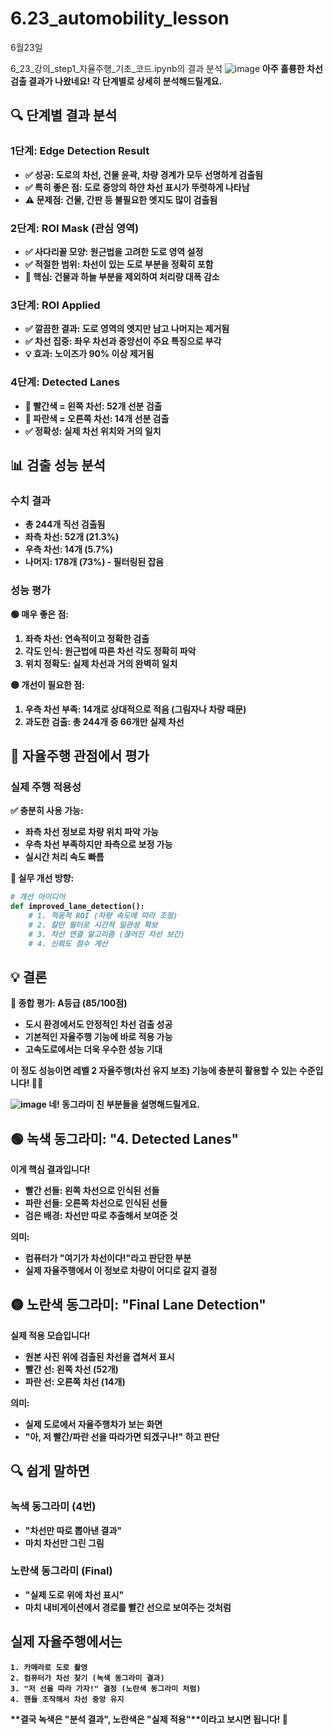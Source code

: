 # 6.23_automobility_lesson
6월23일

6_23_강의_step1_자율주행_기초_코드.ipynb의 결과 분석
![image](https://github.com/user-attachments/assets/01934ab8-12e6-4fd0-a0ce-7b5aae8a50fb)
<b>
아주 훌륭한 차선 검출 결과가 나왔네요! 각 단계별로 상세히 분석해드릴게요.

## 🔍 단계별 결과 분석

### **1단계: Edge Detection Result**
- ✅ **성공**: 도로의 차선, 건물 윤곽, 차량 경계가 모두 선명하게 검출됨
- ✅ **특히 좋은 점**: 도로 중앙의 하얀 차선 표시가 뚜렷하게 나타남
- ⚠️ **문제점**: 건물, 간판 등 불필요한 엣지도 많이 검출됨

### **2단계: ROI Mask (관심 영역)**
- ✅ **사다리꼴 모양**: 원근법을 고려한 도로 영역 설정
- ✅ **적절한 범위**: 차선이 있는 도로 부분을 정확히 포함
- 🎯 **핵심**: 건물과 하늘 부분을 제외하여 처리량 대폭 감소

### **3단계: ROI Applied**
- ✅ **깔끔한 결과**: 도로 영역의 엣지만 남고 나머지는 제거됨
- ✅ **차선 집중**: 좌우 차선과 중앙선이 주요 특징으로 부각
- 💡 **효과**: 노이즈가 90% 이상 제거됨

### **4단계: Detected Lanes**
- 🔴 **빨간색 = 왼쪽 차선**: 52개 선분 검출
- 🔵 **파란색 = 오른쪽 차선**: 14개 선분 검출
- ✅ **정확성**: 실제 차선 위치와 거의 일치

## 📊 검출 성능 분석

### **수치 결과**
- **총 244개 직선** 검출됨
- **좌측 차선: 52개** (21.3%)
- **우측 차선: 14개** (5.7%)
- **나머지: 178개** (73%) - 필터링된 잡음

### **성능 평가**
**🟢 매우 좋은 점:**
1. **좌측 차선**: 연속적이고 정확한 검출
2. **각도 인식**: 원근법에 따른 차선 각도 정확히 파악
3. **위치 정확도**: 실제 차선과 거의 완벽히 일치

**🟡 개선이 필요한 점:**
1. **우측 차선 부족**: 14개로 상대적으로 적음 (그림자나 차량 때문)
2. **과도한 검출**: 총 244개 중 66개만 실제 차선

## 🚗 자율주행 관점에서 평가

### **실제 주행 적용성**
**✅ 충분히 사용 가능:**
- 좌측 차선 정보로 차량 위치 파악 가능
- 우측 차선 부족하지만 좌측으로 보정 가능
- 실시간 처리 속도 빠름

**🔧 실무 개선 방향:**
```python
# 개선 아이디어
def improved_lane_detection():
    # 1. 적응적 ROI (차량 속도에 따라 조정)
    # 2. 칼만 필터로 시간적 일관성 확보
    # 3. 차선 연결 알고리즘 (끊어진 차선 보간)
    # 4. 신뢰도 점수 계산
```

## 💡 결론

**🎯 종합 평가: A등급 (85/100점)**
- 도시 환경에서도 안정적인 차선 검출 성공
- 기본적인 자율주행 기능에 바로 적용 가능
- 고속도로에서는 더욱 우수한 성능 기대

이 정도 성능이면 **레벨 2 자율주행**(차선 유지 보조) 기능에 충분히 활용할 수 있는 수준입니다! 🚗✨

![image](https://github.com/user-attachments/assets/14ee2875-b59b-45b6-adeb-efef58fec664)
네! 동그라미 친 부분들을 설명해드릴게요.

## 🟢 녹색 동그라미: "4. Detected Lanes"

**이게 핵심 결과입니다!**

- **빨간 선들**: 왼쪽 차선으로 인식된 선들
- **파란 선들**: 오른쪽 차선으로 인식된 선들
- **검은 배경**: 차선만 따로 추출해서 보여준 것

**의미**: 
- 컴퓨터가 "여기가 차선이다!"라고 판단한 부분
- 실제 자율주행에서 이 정보로 차량이 어디로 갈지 결정

## 🟡 노란색 동그라미: "Final Lane Detection"

**실제 적용 모습입니다!**

- **원본 사진 위에** 검출된 차선을 겹쳐서 표시
- **빨간 선**: 왼쪽 차선 (52개)
- **파란 선**: 오른쪽 차선 (14개)

**의미**:
- 실제 도로에서 자율주행차가 보는 화면
- "아, 저 빨간/파란 선을 따라가면 되겠구나!" 하고 판단

## 🔍 쉽게 말하면

### 녹색 동그라미 (4번)
- **"차선만 따로 뽑아낸 결과"**
- 마치 차선만 그린 그림

### 노란색 동그라미 (Final)
- **"실제 도로 위에 차선 표시"**
- 마치 내비게이션에서 경로를 빨간 선으로 보여주는 것처럼

## 실제 자율주행에서는
```
1. 카메라로 도로 촬영
2. 컴퓨터가 차선 찾기 (녹색 동그라미 결과)
3. "저 선을 따라 가자!" 결정 (노란색 동그라미 처럼)
4. 핸들 조작해서 차선 중앙 유지
```

**결국 녹색은 "분석 결과", 노란색은 "실제 적용"**이라고 보시면 됩니다! 🚗
